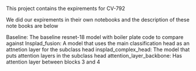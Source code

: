 This project contains the expirements for CV-792

We did our expirements in their own notebooks and the description of these note books are below

Baseline: The baseline resnet-18 model with boiler plate code to compare against
Insplad_fusion: A model that uses the main classification head as an attnetion layer for the subclass head
insplad_complex_head: The model that puts attention layers in the subclass head
attention_layer_backbone: Has attention layer between blocks 3 and 4
